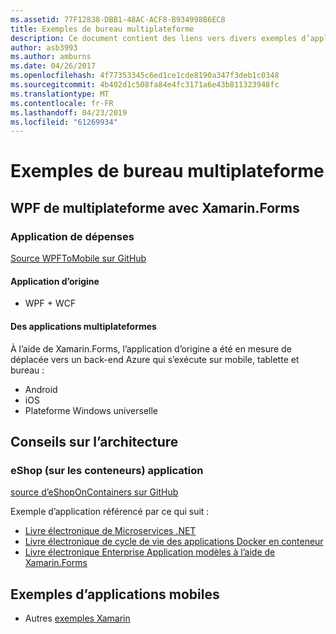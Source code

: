 ```yaml
---
ms.assetid: 77F12838-DBB1-48AC-ACF8-B934998B6EC8
title: Exemples de bureau multiplateforme
description: Ce document contient des liens vers divers exemples d’applications qui ont été transférés pour exécuter en tant qu’applications interplateformes avec Xamarin.
author: asb3993
ms.author: amburns
ms.date: 04/26/2017
ms.openlocfilehash: 4f77353345c6ed1ce1cde8190a347f3deb1c0348
ms.sourcegitcommit: 4b402d1c508fa84e4fc3171a6e43b811323948fc
ms.translationtype: MT
ms.contentlocale: fr-FR
ms.lasthandoff: 04/23/2019
ms.locfileid: "61269934"
---
```

# <a name="cross-platform-desktop-samples"></a>Exemples de bureau multiplateforme

## <a name="wpf-to-cross-platform-with-xamarinforms"></a>WPF de multiplateforme avec Xamarin.Forms

### <a name="expenses-app"></a>Application de dépenses

[Source WPFToMobile sur GitHub](https://github.com/nishanil/WPFToMobile)

#### <a name="original-app"></a>Application d’origine

* WPF + WCF

#### <a name="cross-platform-apps"></a>Des applications multiplateformes

À l’aide de Xamarin.Forms, l’application d’origine a été en mesure de déplacée vers un back-end Azure qui s’exécute sur mobile, tablette et bureau :

* Android
* iOS
* Plateforme Windows universelle

## <a name="architecture-guidance"></a>Conseils sur l’architecture

### <a name="eshop-on-containers-app"></a>eShop (sur les conteneurs) application

[source d’eShopOnContainers sur GitHub](https://github.com/dotnet-architecture/eShopOnContainers)

Exemple d’application référencé par ce qui suit :

* [Livre électronique de Microservices .NET](https://aka.ms/microservicesebook)
* [Livre électronique de cycle de vie des applications Docker en conteneur](https://aka.ms/dockerlifecycleebook)
* [Livre électronique Enterprise Application modèles à l’aide de Xamarin.Forms](~/xamarin-forms/enterprise-application-patterns/index.md)

## <a name="mobile-app-samples"></a>Exemples d’applications mobiles

* Autres [exemples Xamarin](https://developer.xamarin.com/samples/)
